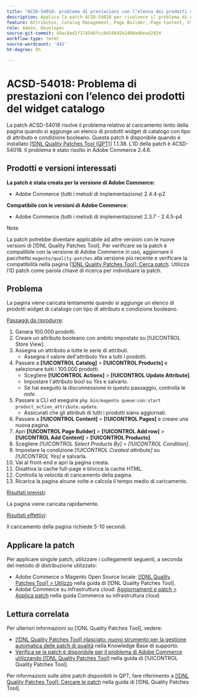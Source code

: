 ```yaml
---
title: "ACSD-54018: problema di prestazioni con l’elenco dei prodotti del widget catalogo"
description: Applica la patch ACSD-54018 per risolvere il problema di Adobe Commerce, in cui la pagina viene caricata lentamente quando si aggiunge un elenco di prodotti widget di catalogo con tipo di attributo e condizione booleano.
feature: Attributes, Catalog Management, Page Builder, Page Content, Storefront
role: Admin, Developer
source-git-commit: 49ac8ad1f174546fcc0454645b2480a40ead2924
workflow-type: tm+mt
source-wordcount: '441'
ht-degree: 0%

---
```


# ACSD-54018: Problema di prestazioni con l’elenco dei prodotti del widget catalogo

La patch ACSD-54018 risolve il problema relativo al caricamento lento della pagina quando si aggiunge un elenco di prodotti widget di catalogo con tipo di attributo e condizione booleano. Questa patch è disponibile quando è installato [[!DNL Quality Patches Tool (QPT)]](https://experienceleague.adobe.com/en/docs/commerce-knowledge-base/kb/announcements/commerce-announcements/magento-quality-patches-released-new-tool-to-self-serve-quality-patches) 1.1.38. L’ID della patch è ACSD-54018. Il problema è stato risolto in Adobe Commerce 2.4.6.

## Prodotti e versioni interessati

**La patch è stata creata per la versione di Adobe Commerce:**

* Adobe Commerce (tutti i metodi di implementazione) 2.4.4-p2

**Compatibile con le versioni di Adobe Commerce:**

* Adobe Commerce (tutti i metodi di implementazione) 2.3.7 - 2.4.5-p4

>[!NOTE]
>
>La patch potrebbe diventare applicabile ad altre versioni con le nuove versioni di [!DNL Quality Patches Tool]. Per verificare se la patch è compatibile con la versione di Adobe Commerce in uso, aggiornare il pacchetto `magento/quality-patches` alla versione più recente e verificare la compatibilità nella pagina [[!DNL Quality Patches Tool]: Cerca patch](https://experienceleague.adobe.com/tools/commerce-quality-patches/index.html). Utilizza l’ID patch come parola chiave di ricerca per individuare la patch.

## Problema

La pagina viene caricata lentamente quando si aggiunge un elenco di prodotti widget di catalogo con tipo di attributo e condizione booleano.

<u>Passaggi da riprodurre</u>:

1. Genera 100.000 prodotti.
1. Creare un attributo booleano con ambito impostato su [!UICONTROL Store View].
1. Assegna un attributo a tutte le serie di attributi.
   * Assegna il valore dell&#39;attributo *Yes* a tutti i prodotti.
1. Passare a **[!UICONTROL Catalog]** > **[!UICONTROL Products]** e selezionare tutti i 100.000 prodotti.
   * Scegliere **[!UICONTROL Actions]** > **[!UICONTROL Update Attribute]**.
   * Impostare l&#39;attributo bool su *Yes* e salvarlo.
   * Se hai eseguito la disconnessione in questo passaggio, controlla le *note*.
1. Passare a CLI ed eseguire `php bin/magento queue:con:start product_action_attribute.update`.
   * Assicurati che gli attributi di tutti i prodotti siano aggiornati.
1. Passare a **[!UICONTROL Content]** > **[!UICONTROL Pages]** e creare una nuova pagina.
1. Apri **[!UICONTROL Page Builder]** > **[!UICONTROL Add row]** > **[!UICONTROL Add Content]** > **[!UICONTROL Products]**.
1. Scegliere *[!UICONTROL Select Products By]* = *[!UICONTROL Condition]*.
1. Impostare la condizione *[!UICONTROL Created attribute]* su *[!UICONTROL Yes]* e salvarla.
1. Vai al front-end e apri la pagina creata.
1. Disattiva la cache full-page e blocca la cache HTML.
1. Controlla la velocità di caricamento della pagina.
1. Ricarica la pagina alcune volte e calcola il tempo medio di caricamento.

<u>Risultati previsti</u>:

La pagina viene caricata rapidamente.

<u>Risultati effettivi</u>:

Il caricamento della pagina richiede 5-10 secondi.

## Applicare la patch

Per applicare singole patch, utilizzare i collegamenti seguenti, a seconda del metodo di distribuzione utilizzato:

* Adobe Commerce o Magento Open Source locale: [[!DNL Quality Patches Tool] > Utilizzo](https://experienceleague.adobe.com/docs/commerce-operations/tools/quality-patches-tool/usage.html) nella guida di [!DNL Quality Patches Tool].
* Adobe Commerce su infrastruttura cloud: [Aggiornamenti e patch > Applica patch](https://experienceleague.adobe.com/docs/commerce-cloud-service/user-guide/develop/upgrade/apply-patches.html) nella guida Commerce su infrastruttura cloud.

## Lettura correlata

Per ulteriori informazioni su [!DNL Quality Patches Tool], vedere:

* [[!DNL Quality Patches Tool] rilasciato: nuovo strumento per la gestione automatica delle patch di qualità](https://experienceleague.adobe.com/en/docs/commerce-knowledge-base/kb/announcements/commerce-announcements/magento-quality-patches-released-new-tool-to-self-serve-quality-patches) nella Knowledge Base di supporto.
* [Verifica se la patch è disponibile per il problema di Adobe Commerce utilizzando  [!DNL Quality Patches Tool]](/help/tools/quality-patches-tool/patches-available-in-qpt/check-patch-for-magento-issue-with-magento-quality-patches.md) nella guida di [!UICONTROL Quality Patches Tool].


Per informazioni sulle altre patch disponibili in QPT, fare riferimento a [[!DNL Quality Patches Tool]: Cercare le patch](https://experienceleague.adobe.com/tools/commerce-quality-patches/index.html) nella guida di [!DNL Quality Patches Tool].
